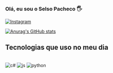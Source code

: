 ### Olá, eu sou o Selso Pacheco 🖐️

[![Instagram](https://img.shields.io/badge/Instagram-E4405F?style=for-the-badge&logo=instagram&logoColor=white)](https://www.instagram.com/pachecoselso/)

[![Anurag's GitHub stats](https://github-readme-stats.vercel.app/api?username=selsopacheco)](https://github.com/selsopacheco/github-readme-stats)

## Tecnologias que uso no meu dia

<div style="display: inline_block"><br/>
<img align="center" alt ="c#" src= "https://img.shields.io/badge/C%23-239120?style=for-the-badge&logo=c-sharp&logoColor=white"/>
<img align="center" alt ="js" src= "https://img.shields.io/badge/JavaScript-F7DF1E?style=for-the-badge&logo=javascript&logoColor=black"/>
<img align="center" alt ="python" src= "https://img.shields.io/badge/Python-14354C?style=for-the-badge&logo=python&logoColor=white"/>
</div>
<br/>
